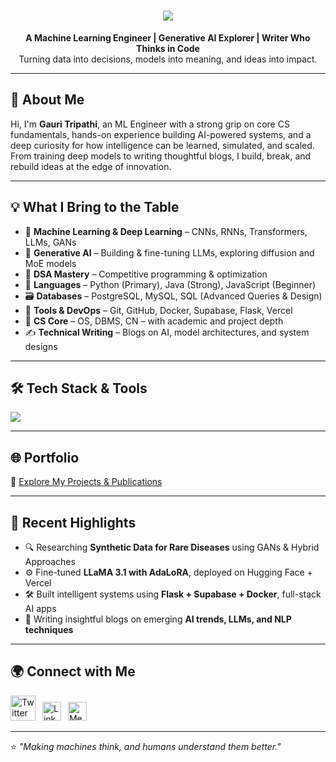 <h1 align= "center">
   <img src="https://readme-typing-svg.demolab.com?font=Major+Mono+Display&size=50&pause=10000&color=7BF7ED&center=true&vCenter=true&width=550&height=100&lines=I'm+Gauri!">
</h1>

<p align="center">
  <b>A Machine Learning Engineer | Generative AI Explorer | Writer Who Thinks in Code</b><br>
  Turning data into decisions, models into meaning, and ideas into impact.
</p>

---

## 🚀 About Me

Hi, I'm **Gauri Tripathi**, an ML Engineer with a strong grip on core CS fundamentals, hands-on experience building AI-powered systems, and a deep curiosity for how intelligence can be learned, simulated, and scaled. From training deep models to writing thoughtful blogs, I build, break, and rebuild ideas at the edge of innovation.

---

## 💡 What I Bring to the Table

- 🔬 **Machine Learning & Deep Learning** – CNNs, RNNs, Transformers, LLMs, GANs
- 🧠 **Generative AI** – Building & fine-tuning LLMs, exploring diffusion and MoE models
- 🧮 **DSA Mastery** – Competitive programming & optimization
- 🐍 **Languages** – Python (Primary), Java (Strong), JavaScript (Beginner)
- 🗃️ **Databases** – PostgreSQL, MySQL, SQL (Advanced Queries & Design)
- 🔧 **Tools & DevOps** – Git, GitHub, Docker, Supabase, Flask, Vercel
- 🧾 **CS Core** – OS, DBMS, CN – with academic and project depth
- ✍️ **Technical Writing** – Blogs on AI, model architectures, and system designs

---

## 🛠️ Tech Stack & Tools

<p align="left">
  <img src="https://skillicons.dev/icons?i=python,tensorflow,pytorch,java,postgres,flask,docker,git,github,vscode,vercel,linux,html,css" />
</p>

---

## 🌐 Portfolio  
🎯 [Explore My Projects & Publications](https://gauritripathi.vercel.app/)

---

## 📝 Recent Highlights

- 🔍 Researching **Synthetic Data for Rare Diseases** using GANs & Hybrid Approaches  
- ⚙️ Fine-tuned **LLaMA 3.1 with AdaLoRA**, deployed on Hugging Face + Vercel  
- 🛠️ Built intelligent systems using **Flask + Supabase + Docker**, full-stack AI apps  
- 🧠 Writing insightful blogs on emerging **AI trends, LLMs, and NLP techniques**  

---

## 🌍 Connect with Me

<p>
  <a href="https://twitter.com/Gauri_the_great"><img src="https://cdn.worldvectorlogo.com/logos/twitter-6.svg" alt="Twitter" width="40"/></a>&ensp;
  <a href="https://www.linkedin.com/in/gauri-tripathi-153078254/"><img src="https://cdn.worldvectorlogo.com/logos/linkedin-icon-2.svg" alt="LinkedIn" width="30"/></a>&ensp;
  <a href="https://medium.com/@gauritr01"><img src="https://cdn-icons-png.flaticon.com/512/5968/5968906.png" alt="Medium" width="30"/></a>
</p>

---

⭐️ *"Making machines think, and humans understand them better."*  
